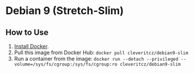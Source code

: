# Debian 9 (Stretch-Slim) 

## How to Use

  1. [Install Docker](https://docs.docker.com/engine/installation/).
  2. Pull this image from Docker Hub: `docker pull cleveritcz/debian9-slim`
  3. Run a container from the image: `docker run --detach --privileged --volume=/sys/fs/cgroup:/sys/fs/cgroup:ro cleveritcz/debian9-slim`
